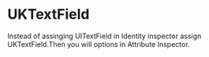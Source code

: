 # UKTextField

Instead of assinging UITextField in Identity inspector assign UKTextField.Then you will options in Attribute Inspector.
